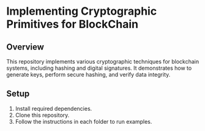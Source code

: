 # Implementing Cryptographic Primitives for BlockChain
## Overview
This repository implements various cryptographic techniques for blockchain systems, including hashing and digital signatures. It demonstrates how to generate keys, perform secure hashing, and verify data integrity.

## Setup
1. Install required dependencies.  
2. Clone this repository.  
3. Follow the instructions in each folder to run examples.